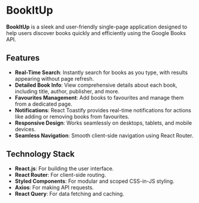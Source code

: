 # BookItUp

**BookItUp** is a sleek and user-friendly single-page application designed to help users discover books quickly and efficiently using the Google Books API.

## Features

- **Real-Time Search**: Instantly search for books as you type, with results appearing without page refresh.
- **Detailed Book Info**: View comprehensive details about each book, including title, author, publisher, and more.
- **Favourites Management**: Add books to favourites and manage them from a dedicated page.
- **Notifications**: React Toastify provides real-time notifications for actions like adding or removing books from favourites.
- **Responsive Design**: Works seamlessly on desktops, tablets, and mobile devices.
- **Seamless Navigation**: Smooth client-side navigation using React Router.

## Technology Stack

- **React.js**: For building the user interface.
- **React Router**: For client-side routing.
- **Styled Components**: For modular and scoped CSS-in-JS styling.
- **Axios**: For making API requests.
- **React Query**: For data fetching and caching.
